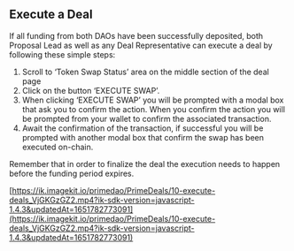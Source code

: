 ## Execute a Deal

If all funding from both DAOs have been successfully deposited, both Proposal Lead as well as any Deal Representative can execute a deal by following these simple steps:

1. Scroll to ‘Token Swap Status’ area on the middle section of the deal page 
2. Click on the button ‘EXECUTE SWAP’. 
3. When clicking ‘EXECUTE SWAP’ you will be prompted with a modal box that ask you to confirm the action. When you confirm the action you will be prompted from your wallet to confirm the associated transaction. 
4. Await the confirmation of the transaction, if successful you will be prompted with another modal box that confirm the swap has been executed on-chain.

Remember that in order to finalize the deal the execution needs to happen before the funding period expires.

[https://ik.imagekit.io/primedao/PrimeDeals/10-execute-deals_VjGKGzGZ2.mp4?ik-sdk-version=javascript-1.4.3&updatedAt=1651782773091](https://ik.imagekit.io/primedao/PrimeDeals/10-execute-deals_VjGKGzGZ2.mp4?ik-sdk-version=javascript-1.4.3&updatedAt=1651782773091)